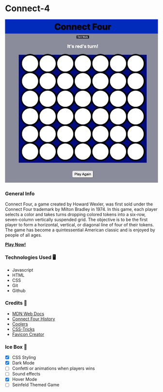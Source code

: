 # **Connect-4**

![alt text](/assets/Connect-Four.jpg)

### **General Info**

Connect Four, a game created by Howard Wexler, was first sold under the Connect Four trademark by Milton Bradley in 1974. In this game, each player selects a color and takes turns dropping colored tokens into a six-row, seven-column vertically suspended grid. The objective is to be the first player to form a horizontal, vertical, or diagonal line of four of their tokens. The game has become a quintessential American classic and is enjoyed by people of all ages.

**[Play Now!](https://matts-connect-four-game.netlify.app/)**

### **Technologies Used 🖥️** 

* Javascript
* HTML
* CSS
* Git
* Github

### **Credits 🙌**

* [MDN Web Docs](https://developer.mozilla.org/en-US/)
* [Connect Four History](https://en.wikipedia.org/wiki/Connect_Four)
* [Coolers](https://coolors.co/)
* [CSS-Tricks](https://css-tricks.com/snippets/css/a-guide-to-flexbox/)
* [Favicon Creator](https://favicon.io/)


### **Ice Box 🧊**

- [x] CSS Styling 
- [x] Dark Mode
- [ ] Confetti or animations when players wins
- [ ] Sound effects
- [x] Hover Mode
- [ ] Seinfeld Themed Game
